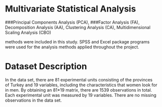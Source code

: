 # Multivariate Statistical Analysis




###Principal Components Analysis (PCA), 
###Factor Analysis (FA), 
Decomposition Analysis (AA), 
Clustering Analysis (CA), 
Multidimensional Scaling Analysis (CBO) 

methods were included in this study. SPSS and Excel package programs were used for the analysis methods applied throughout the project.



# Dataset Description



In the data set, there are 81 experimental units consisting of the provinces of Turkey and 19 variables, 
including the characteristics that women look for in men. By obtaining an 81*19 matrix, there are 1539 observations in total.
Each experimental unit was measured by 19 variables. There are no missing observations in the data set.

